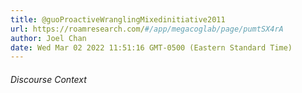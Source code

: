 ```yaml
---
title: @guoProactiveWranglingMixedinitiative2011
url: https://roamresearch.com/#/app/megacoglab/page/pumtSX4rA
author: Joel Chan
date: Wed Mar 02 2022 11:51:16 GMT-0500 (Eastern Standard Time)
---
```




###### Discourse Context


